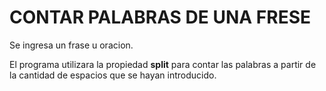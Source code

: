 # CONTAR PALABRAS DE UNA FRESE

Se ingresa un frase u oracion.

El programa utilizara la propiedad **split** para contar las palabras a partir de la cantidad de espacios que se hayan introducido.